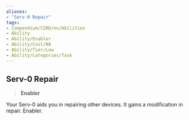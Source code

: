```yaml
---
aliases:
- "Serv-0 Repair"
tags:
- Compendium/CSRD/en/Abilities
- Ability
- Ability/Enabler
- Ability/Cost/NA
- Ability/Tier/Low
- Ability/Categories/Task
---
```


  
## Serv-0 Repair  
>**Enabler**
  
Your Serv-0 aids you in repairing other devices. It gains a modification in repair. Enabler.